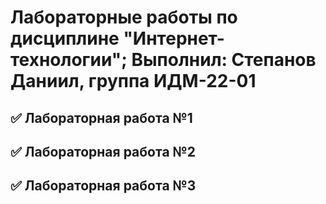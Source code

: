 # Лабораторные работы по дисциплине "Интернет-технологии"; Выполнил: Степанов Даниил, группа ИДМ-22-01

## ✅ Лабораторная работа №1

## ✅ Лабораторная работа №2

## ✅ Лабораторная работа №3
